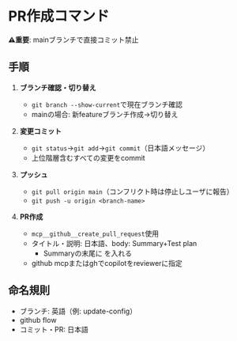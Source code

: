 # PR作成コマンド

**⚠️重要**: mainブランチで直接コミット禁止

## 手順
1. **ブランチ確認・切り替え**
   - `git branch --show-current`で現在ブランチ確認
   - mainの場合: 新featureブランチ作成→切り替え

2. **変更コミット**
   - `git status`→`git add`→`git commit`（日本語メッセージ）
   - 上位階層含むすべての変更をcommit

3. **プッシュ**
   - `git pull origin main`（コンフリクト時は停止しユーザに報告）
   - `git push -u origin <branch-name>`

4. **PR作成**
   - `mcp__github__create_pull_request`使用
   - タイトル・説明: 日本語、body: Summary+Test plan
      - Summaryの末尾に <!-- I want to review in Japanese. --> を入れる
   - github mcpまたはghでcopilotをreviewerに指定

## 命名規則
- ブランチ: 英語（例: update-config）
- github flow
- コミット・PR: 日本語
